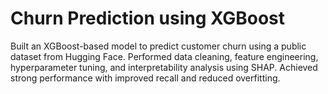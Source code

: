 # Churn Prediction using XGBoost
Built an XGBoost-based model to predict customer churn using a public dataset from Hugging Face. Performed data cleaning, feature engineering, hyperparameter tuning, and interpretability analysis using SHAP. Achieved strong performance with improved recall and reduced overfitting.
